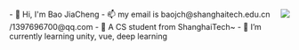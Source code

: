  <img align="right" src="https://github-readme-stats.vercel.app/api?username=onevcat&show_icons=true&icon_color=CE1D2D&text_color=718096&bg_color=ffffff&hide_title=true" /> 
- 👋 Hi, I'm Bao JiaCheng
- 📫 my email is baojch@shanghaitech.edu.cn /1397696700@qq.com
- 🔭 A CS student from ShanghaiTech~
- 🌱 I’m currently learning unity, vue, deep learning
 
 
<!-- 
**baojiacheng/baojiacheng** is a ✨ _special_ ✨ repository because its `README.md` (this file) appears on your GitHub profile.

Here are some ideas to get you started:

- 🔭 I’m currently working on ...
- 🌱 I’m currently learning ...
- 👯 I’m looking to collaborate on ...
- 🤔 I’m looking for help with ...
- 💬 Ask me about ...
- 📫 How to reach me: ...
- 😄 Pronouns: ...
- ⚡ Fun fact: ...
-->
